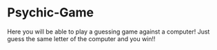 # Psychic-Game
Here you will be able to play a guessing game against a computer! Just guess the same letter of the computer and you win!!
